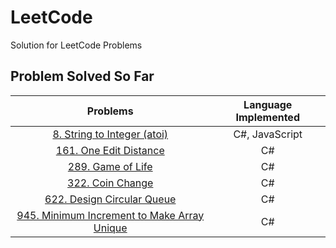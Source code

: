 # LeetCode

Solution for LeetCode Problems

## Problem Solved So Far

|                                                        Problems                                                         | Language Implemented |
| :---------------------------------------------------------------------------------------------------------------------: | :------------------: |
|                 [8. String to Integer (atoi)](https://leetcode-cn.com/problems/string-to-integer-atoi/)                 |    C#, JavaScript    |
|                      [161. One Edit Distance](https://leetcode-cn.com/problems/one-edit-distance/)                      |          C#          |
|                           [289. Game of Life](https://leetcode-cn.com/problems/game-of-life/)                           |          C#          |
|                            [322. Coin Change](https://leetcode-cn.com/problems/coin-change/)                            |          C#          |
|                  [622. Design Circular Queue](https://leetcode-cn.com/problems/design-circular-queue/)                  |          C#          |
| [945. Minimum Increment to Make Array Unique](https://leetcode-cn.com/problems/minimum-increment-to-make-array-unique/) |          C#          |
